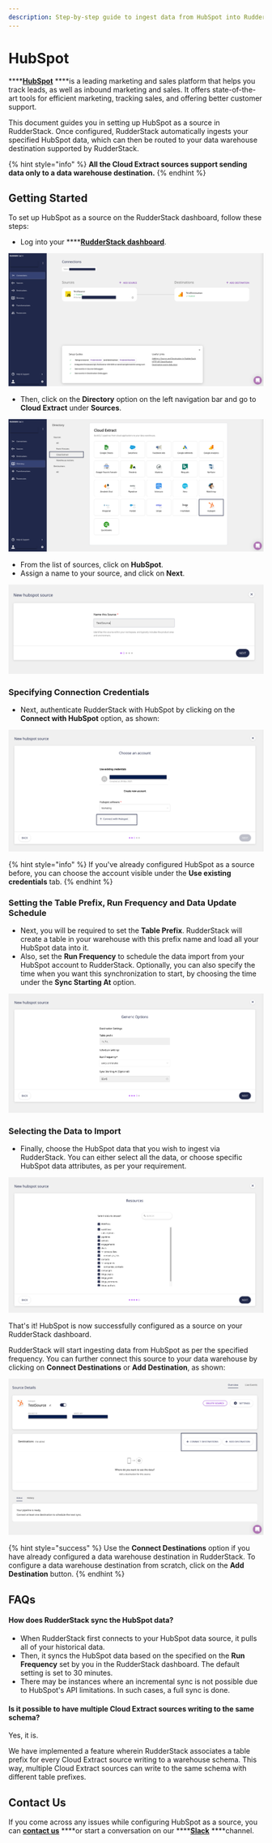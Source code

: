 ```yaml
---
description: Step-by-step guide to ingest data from HubSpot into RudderStack.
---
```


# HubSpot

\*\*\*\*[**HubSpot**](https://www.hubspot.com/) ****is a leading marketing and sales platform that helps you track leads, as well as inbound marketing and sales. It offers state-of-the-art tools for efficient marketing, tracking sales, and offering better customer support.

This document guides you in setting up HubSpot as a source in RudderStack. Once configured, RudderStack automatically ingests your specified HubSpot data, which can then be routed to your data warehouse destination supported by RudderStack.

{% hint style="info" %}
**All the Cloud Extract sources support sending data only to a data warehouse destination.**
{% endhint %}

## Getting Started

To set up HubSpot as a source on the RudderStack dashboard, follow these steps:

* Log into your ****[**RudderStack dashboard**](https://app.rudderlabs.com/signup?type=freetrial).

![](../.gitbook/assets/1%20%2815%29%20%281%29%20%281%29.png)

* Then, click on the **Directory** option on the left navigation bar and go to **Cloud Extract** under **Sources**.

![](../.gitbook/assets/2%20%2818%29.png)

* From the list of sources, click on **HubSpot**.
* Assign a name to your source, and click on **Next**.

![](../.gitbook/assets/3%20%2813%29.png)

### Specifying Connection Credentials

* Next, authenticate RudderStack with HubSpot by clicking on the **Connect with HubSpot** option, as shown: 

![](../.gitbook/assets/4%20%2815%29.png)

{% hint style="info" %}
If you've already configured HubSpot as a source before, you can choose the account visible under the **Use existing credentials** tab.
{% endhint %}

### Setting the Table Prefix, Run Frequency and Data Update Schedule

* Next, you will be required to set the **Table Prefix**. RudderStack will create a table in your warehouse with this prefix name and load all your HubSpot data into it. 
* Also, set the **Run Frequency** to schedule the data import from your HubSpot account to RudderStack. Optionally, you can also specify the time when you want this synchronization to start, by choosing the time under the **Sync Starting At** option.

![](../.gitbook/assets/5%20%2815%29.png)

### Selecting the Data to Import

* Finally, choose the HubSpot data that you wish to ingest via RudderStack. You can either select all the data, or choose specific HubSpot data attributes, as per your requirement.

![](../.gitbook/assets/6%20%2814%29.png)

That's it! HubSpot is now successfully configured as a source on your RudderStack dashboard. 

RudderStack will start ingesting data from HubSpot as per the specified frequency. You can further connect this source to your data warehouse by clicking on **Connect Destinations** or **Add Destination**, as shown:

![](../.gitbook/assets/7%20%289%29.png)

{% hint style="success" %}
Use the **Connect Destinations** option if you have already configured a data warehouse destination in RudderStack. To configure a data warehouse destination from scratch, click on the **Add Destination** button.
{% endhint %}

## FAQs

#### How does RudderStack sync the HubSpot data?

* When RudderStack first connects to your HubSpot data source, it pulls all of your historical data. 
* Then, it syncs the HubSpot data based on the specified on the **Run Frequency** set by you in the RudderStack dashboard. The default setting is set to 30 minutes. 
* There may be instances where an incremental sync is not possible due to HubSpot's API limitations. In such cases, a full sync is done.

#### Is it possible to have multiple Cloud Extract sources writing to the same schema?

Yes, it is. 

We have implemented a feature wherein RudderStack associates a table prefix for every Cloud Extract source writing to a warehouse schema. This way, multiple Cloud Extract sources can write to the same schema with different table prefixes.

## Contact Us

If you come across any issues while configuring HubSpot as a source, you can [**contact us**](mailto:%20docs@rudderstack.com) ****or start a conversation on our ****[**Slack**](https://resources.rudderstack.com/join-rudderstack-slack) ****channel.

